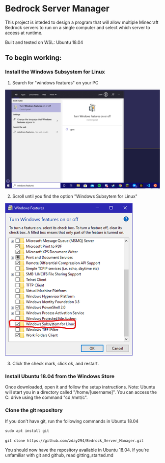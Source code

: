 # Bedrock Server Manager

This project is inteded to design a program that will allow multiple Minecraft Bedrock servers to run on a single computer and select which server to access at runtime. 

Built and tested on WSL: Ubuntu 18.04


## To begin working:

### Install the Windows Subsystem for Linux

1. Search for "windows features" on your PC

![](images/windows_features_search.png)

2. Scroll until you find the option "Windows Subsytem for Linux"

![](images/windows_features_open.png)

3. Click the check mark, click ok, and restart.


### Install Ubuntu 18.04 from the Windows Store

Once downloaded, open it and follow the setup instructions. 
Note: Ubuntu will start you in a directory called "/home/[username]". You can access the C: drive using the command "cd /mnt/c".

### Clone the git repository

If you don't have git, run the following commands in Ubuntu 18.04


    sudo apt install git

    git clone https://github.com/zday294/Bedrock_Server_Manager.git 
    

You should now have the repository available in Ubuntu 18.04. If you're unfamiliar with git and github, read gitting_started.md
